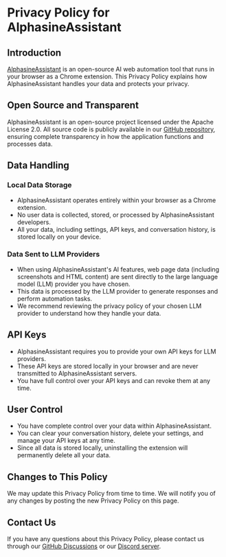 # Privacy Policy for AlphasineAssistant

## Introduction

[AlphasineAssistant](https://github.com/alphasine/AlphasineAssistant) is an open-source AI web automation tool that runs in your browser as a Chrome extension. This Privacy Policy explains how AlphasineAssistant handles your data and protects your privacy.

## Open Source and Transparent

AlphasineAssistant is an open-source project licensed under the Apache License 2.0. All source code is publicly available in our [GitHub repository](https://github.com/alphasine/AlphasineAssistant), ensuring complete transparency in how the application functions and processes data.

## Data Handling

### Local Data Storage

- AlphasineAssistant operates entirely within your browser as a Chrome extension.
- No user data is collected, stored, or processed by AlphasineAssistant developers.
- All your data, including settings, API keys, and conversation history, is stored locally on your device.

### Data Sent to LLM Providers

- When using AlphasineAssistant's AI features, web page data (including screenshots and HTML content) are sent directly to the large language model (LLM) provider you have chosen.
- This data is processed by the LLM provider to generate responses and perform automation tasks.
- We recommend reviewing the privacy policy of your chosen LLM provider to understand how they handle your data.

## API Keys

- AlphasineAssistant requires you to provide your own API keys for LLM providers.
- These API keys are stored locally in your browser and are never transmitted to AlphasineAssistant servers.
- You have full control over your API keys and can revoke them at any time.

## User Control

- You have complete control over your data within AlphasineAssistant.
- You can clear your conversation history, delete your settings, and manage your API keys at any time.
- Since all data is stored locally, uninstalling the extension will permanently delete all your data.

## Changes to This Policy

We may update this Privacy Policy from time to time. We will notify you of any changes by posting the new Privacy Policy on this page.

## Contact Us

If you have any questions about this Privacy Policy, please contact us through our [GitHub Discussions](https://github.com/alphasine/AlphasineAssistant/discussions) or our [Discord server](https://discord.gg/NN3ABHggMK).